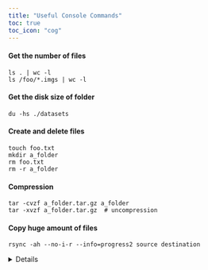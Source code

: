 ```yaml
---
title: "Useful Console Commands"
toc: true
toc_icon: "cog" 
---
```


#### Get the **number of files**

```shell
ls . | wc -l
ls /foo/*.imgs | wc -l
```
#### Get the **disk size** of folder

```shell
du -hs ./datasets
```
#### Create and delete files

```shell
touch foo.txt
mkdir a_folder
rm foo.txt
rm -r a_folder
```
#### Compression

```shell
tar -cvzf a_folder.tar.gz a_folder
tar -xvzf a_folder.tar.gz  # uncompression
```
#### Copy huge amount of files

   ```shell
   rsync -ah --no-i-r --info=progress2 source destination
   ```
   <details>
   
   ``-a``: keep file information, including owners, permissions, etc. \
   ``-h``: make output human-readable. \
   ``--no-i-r``: scan files before copying, rather than at the same time. Faster when lots of files. \
   ``--info=progress2``: display a progress bar. \
   ``--dry-run``: perform a trial run that doesn’t make any changes (and produces mostly the same output as a real run). \
   ``source`` and ``destination``: the source file/folder and destination folder. \
   ``source/``: If a trailing slash added, the **content** in ``source`` will be copied into the ``destination``. So if ``destination`` doesn't exist or is empty, this works like a combination of copy and rename.
   
   </details>
